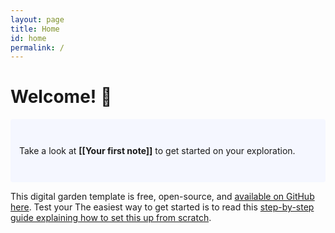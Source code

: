 ```yaml
---
layout: page
title: Home
id: home
permalink: /
---
```


# Welcome! 🌱

<p style="padding: 3em 1em; background: #f5f7ff; border-radius: 4px;">
  Take a look at <span style="font-weight: bold">[[Your first note]]</span> to get started on your exploration.
</p>

<style>
  .wrapper {
    max-width: 90em;
  }
</style>

This digital garden template is free, open-source, and [available on GitHub here](https://github.com/maximevaillancourt/digital-garden-jekyll-template).
Test your
The easiest way to get started is to read this [step-by-step guide explaining how to set this up from scratch](https://maximevaillancourt.com/blog/setting-up-your-own-digital-garden-with-jekyll).


